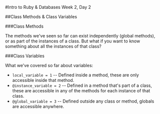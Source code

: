 #Intro to Ruby & Databases Week 2, Day 2

##Class Methods & Class Variables

###Class Methods

The methods we've seen so far can exist independently (global methods), or as 
part of the instances of a class. But what if you want to know something about 
all the instances of that class?

###Class Variables

What we've covered so far about variables:

* `local_variable = 1` -- Defined inside a method, these are only accessible
  inside that method.
* `@instance_variable = 2` -- Defined in a method that's part of a class, these 
  are accessible in any of the methods for each instance of that class.
* `@global_variable = 3` -- Defined outside any class or method, globals are 
  accessible anywhere.

